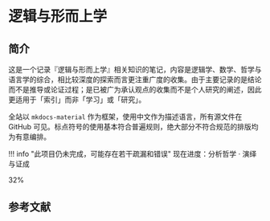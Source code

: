 # 逻辑与形而上学

## 简介
这是一个记录『逻辑与形而上学』相关知识的笔记，内容是逻辑学、数学、哲学与语言学的综合，相比较深度的探索而言更注重广度的收集。由于主要记录的是结论而不是推导或论证过程；是已被广为承认观点的收集而不是个人研究的阐述，因此更适用于「索引」而非「学习」或「研究」。

全站以 `mkdocs-material` 作为框架，使用中文作为描述语言，所有源文件在 GitHub 可见。标点符号的使用基本符合普遍规则，绝大部分不符合规范的排版均为有意编排。

!!! info "此项目仍未完成，可能存在若干疏漏和错误"
    <label> 现在进度：分析哲学 · 演绎与证成 </label>
    <div class="progress-container">
        <div class="progress-percentage" style="width: 32%;"> 32% </div>
    </div>

## 参考文献

<div class="ref"> </div>

<style>
.ref {
    display: flex;
    flex-direction: column;
}

.entry {
    display: flex;
    flex-direction: row;
}

.index {
    min-width: 2.4em;
    font-weight: 600;
}
.index:before {
    content: "[";
}
.index:after {
    content: "]";
}

.value {
    flex-grow: 1;
}
</style>

<script>
const entryList = [
    // PART I
    "蔡曙山.认知科学导论[M]. 人民出版社:北京, 2021:1-697.",
    "华东师范大学哲学系逻辑学教研室.形式逻辑[M]. 华东师大出版社:上海, 2016:1-193.",
    "[英]Julian Baggini, [美]Peter S. Fosl.简单的哲学[M]. 陶涛,译. 中国人民大学出版社:北京, 2016:1-266.",
    // "Robin Turner,Nick Nicholas.Lojban For Beginners[EB/OL].",
    // PART II
    "蔡曙山,邹崇理.自然语言形式理论研究[M]. 人民出版社:北京, 2010:1-604.",
    // "陈波.逻辑哲学[M]. 北京大学出版社:北京, 2006:1-364.",
    // "黄敏.分析哲学导论[M]. 中山大学出版社:广州, 2009:1-362.",
    "[美]Stewart Shapiro.数学哲学：对数学的思考[M]. 郝兆宽,杨睿之,译. 复旦大学出版社:上海, 2009:1-281.",
    // PART III
    "马明辉.结构证明论[M]. 科学出版社:北京, 2019:1-252.",
    // "郝兆宽,杨睿之,杨跃.数理逻辑：证明及其限度[M]. 复旦大学出版社:上海, 2014:175-236.",
    // "郝兆宽,杨跃.集合论：对无穷概念的探索[M]. 复旦大学出版社:上海, 2014:1-237.",
    // "姚宁远.初等模型论[M]. 复旦大学出版社:上海, 2018:1-229.",
    // "郝兆宽,杨睿之,杨跃.递归论：算法与随机性基础[M]. 复旦大学出版社:上海, 2018:1-191.",
    // "[美]Michael Sipser.计算理论导引[M]. 唐常杰,陈鹏,向勇,刘齐宏,译. 机械工业出版社:北京, 2020:174-246",
    // "John Stillwell.Reverse Mathematics: Proofs from the Inside out[M]. Princeton University Press:Oxford, 2018:1-167",
    // PART IV
    "熊金城.点集拓扑讲义[M]. 高等教育出版社:北京, 2020:1-162.",
    // "李文威.代数学方法：基本架构[M]. 高等教育出版社:北京, 2019:11-423.",
    // "Rob Nederpelt,Herman Geuvers.Type Theory and Formal Proof: an Introduction[M]. Cambridge UniversitPress:Cambridge, 2014:1-390.",
];

entryList.forEach((item, index) => {
    const newEntry = document.createElement("div");
    const newValue = document.createElement("div");
    const newIndex = document.createElement("div");
    newEntry.className = "entry";
    newValue.className = "value";
    newIndex.className = "index";
    newValue.innerText = item;
    newIndex.innerText = index + 1;
    newEntry.append(newIndex);
    newEntry.append(newValue);
    document.querySelector(".ref").append(newEntry);
});
</script>
